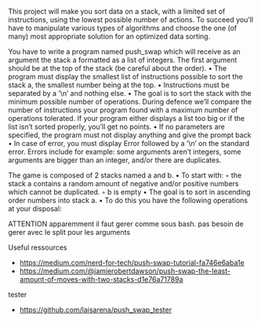 This project will make you sort data on a stack, with a limited set of instructions, using
the lowest possible number of actions. To succeed you’ll have to manipulate various
types of algorithms and choose the one (of many) most appropriate solution for an
optimized data sorting.

You have to write a program named push_swap which will receive as an argument
the stack a formatted as a list of integers. The first argument should be at the top
of the stack (be careful about the order).
• The program must display the smallest list of instructions possible to sort the stack
a, the smallest number being at the top.
• Instructions must be separated by a ’\n’ and nothing else.
• The goal is to sort the stack with the minimum possible number of operations.
During defence we’ll compare the number of instructions your program found with
a maximum number of operations tolerated. If your program either displays a list
too big or if the list isn’t sorted properly, you’ll get no points.
• If no parameters are specified, the program must not display anything and give the
prompt back
• In case of error, you must display Error followed by a ’\n’ on the standard error.
Errors include for example: some arguments aren’t integers, some arguments are
bigger than an integer, and/or there are duplicates.

The game is composed of 2 stacks named a and b.
• To start with:
◦ the stack a contains a random amount of negative and/or positive numbers
which cannot be duplicated.
◦ b is empty
• The goal is to sort in ascending order numbers into stack a.
• To do this you have the following operations at your disposal:


ATTENTION apparemment il faut gerer comme sous bash. pas besoin de gerer avec le split pour les arguments

Useful ressources 
- https://medium.com/nerd-for-tech/push-swap-tutorial-fa746e6aba1e
- https://medium.com/@jamierobertdawson/push-swap-the-least-amount-of-moves-with-two-stacks-d1e76a71789a

tester
- https://github.com/laisarena/push_swap_tester